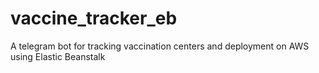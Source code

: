# vaccine_tracker_eb
A telegram bot for tracking vaccination centers and deployment on AWS using Elastic Beanstalk
